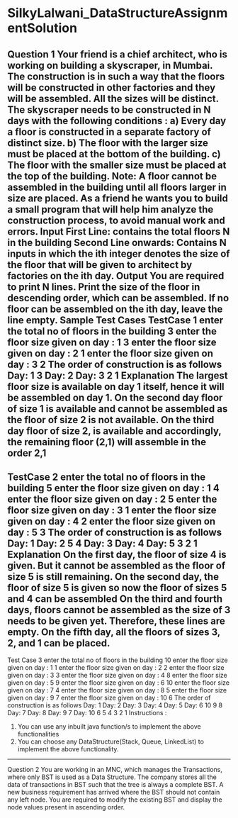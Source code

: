 # SilkyLalwani_DataStructureAssignmentSolution
Question 1 
Your friend is a chief architect, who is working on building a skyscraper, in Mumbai. The
construction is in such a way that the floors will be constructed in other factories and they will be
assembled. All the sizes will be distinct.
The skyscraper needs to be constructed in N days with the following conditions :
a) Every day a floor is constructed in a separate factory of distinct size.
b) The floor with the larger size must be placed at the bottom of the building.
c) The floor with the smaller size must be placed at the top of the building.
Note: A floor cannot be assembled in the building until all floors larger in size are placed.
As a friend he wants you to build a small program that will help him analyze the construction
process, to avoid manual work and errors.
Input
First Line: contains the total floors N in the building
Second Line onwards: Contains N inputs in which the ith integer denotes the size of the floor
that will be given to architect by factories on the ith day.
Output
You are required to print N lines. Print the size of the floor in descending order, which can be
assembled.
If no floor can be assembled on the ith day, leave the line empty.
Sample Test Cases
TestCase 1
enter the total no of floors in the building
3 enter the floor size given on day :
1
3 enter the floor size given on day :
2
1 enter the floor size given on day :
3
2
The order of construction is as follows
Day: 1
3
Day: 2
Day: 3
2 1
Explanation
The largest floor size is available on day 1 itself, hence it will be assembled on day 1.
On the second day floor of size 1 is available and cannot be assembled as the floor of size 2 is
not available.
On the third day floor of size 2, is available and accordingly, the remaining floor (2,1) will
assemble in the order 2,1
--------------------------------------------------------------------------------------------------------------------------
TestCase 2
enter the total no of floors in the building
5 enter the floor size given on day :
1
4 enter the floor size given on day :
2
5 enter the floor size given on day :
3
1 enter the floor size given on day :
4
2 enter the floor size given on day :
5
3
The order of construction is as follows
Day: 1
Day: 2
5 4
Day: 3
Day: 4
Day: 5
3 2 1
Explanation
On the first day, the floor of size 4 is given. But it cannot be assembled as the floor of size 5 is
still remaining.
On the second day, the floor of size 5 is given so now the floor of sizes 5 and 4 can be
assembled
On the third and fourth days, floors cannot be assembled as the size of 3 needs to be given yet.
Therefore, these lines are empty.
On the fifth day, all the floors of sizes 3, 2, and 1 can be placed.
--------------------------------------------------------------------------------------------------------------------------
Test Case 3
enter the total no of floors in the building
10
enter the floor size given on day : 1
1 enter the floor size given on day :
2
2 enter the floor size given on day :
3
3 enter the floor size given on day :
4
8 enter the floor size given on day :
5
9 enter the floor size given on day :
6
10
enter the floor size given on day : 7
4 enter the floor size given on day :
8
5 enter the floor size given on day :
9
7
enter the floor size given on day : 10
6
The order of construction is as follows
Day: 1
Day: 2
Day: 3
Day: 4
Day: 5
Day: 6
10 9 8
Day: 7
Day: 8
Day: 9
7
Day: 10
6 5 4 3 2 1
Instructions :
1) You can use any inbuilt java function/s to implement the above functionalities
2) You can choose any DataStructure(Stack, Queue, LinkedList) to implement the above
functionality.
-------------------------------------------------------------------------------------------------------------------------
Question 2
You are working in an MNC, which manages the Transactions, where only BST is used as a
Data Structure. The company stores all the data of transactions in BST such that the tree is
always a complete BST.
A new business requirement has arrived where the BST should not contain any left node.
You are required to modify the existing BST and display the node values present in ascending
order.
